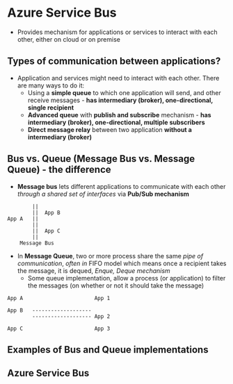 # Azure Service Bus
- Provides mechanism for applications or services to interact with each other, either on cloud or on premise

## Types of communication between applications?
- Application and services might need to interact with each other. There are many ways to do it: 
	- Using a **simple queue** to which one application will send, and other receive messages - **has intermediary (broker), one-directional, single recipient**
	- **Advanced queue** with **publish and subscribe** mechanism - **has intermediary (broker), one-directional, multiple subscribers**
	- **Direct message relay** between two application **without a intermediary (broker)**

## Bus vs. Queue (Message Bus vs. Message Queue) - the difference
- **Message bus** lets different applications to communicate with each other *through a shared set of interfaces* via **Pub/Sub mechanism**
```
		||
		||	App B
App A	||
		||
		||	App C
		||
	Message Bus
```
- In **Message Queue**, two or more process share the same *pipe of communication*, *often in* FIFO model which means once a recipient takes the message, it is dequed, *Enque, Deque mechanism*
	- Some queue implementation, allow a process (or application) to filter the messages (on whether or not it should take the message)
```
App A						App 1

App B   -------------------
		-------------------	App 2

App C						App 3
```

## Examples of Bus and Queue implementations

## Azure Service Bus 
